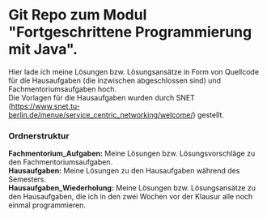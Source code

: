 # Git Repo zum Modul "Fortgeschrittene Programmierung mit Java".
Hier lade ich meine Lösungen bzw. Lösungsansätze in Form von Quellcode für die Hausaufgaben (die inzwischen abgeschlossen sind) und Fachmentoriumsaufgaben hoch.  
Die Vorlagen für die Hausaufgaben wurden durch SNET (https://www.snet.tu-berlin.de/menue/service_centric_networking/welcome/) gestellt.

### Ordnerstruktur
**Fachmentorium_Aufgaben:** Meine Lösungen bzw. Lösungsvorschläge zu den Fachmentoriumsaufgaben.  
**Hausaufgaben:** Meine Lösungen zu den Hausaufgaben während des Semesters.  
**Hausaufgaben_Wiederholung:** Meine Lösungen bzw. Lösungsansätze zu den Hausaufgaben, die ich in den zwei Wochen vor der Klausur alle noch einmal programmieren.  
